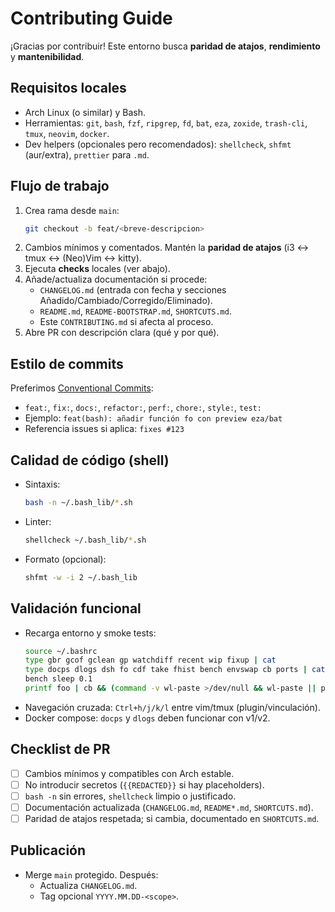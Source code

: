 # Contributing Guide

¡Gracias por contribuir! Este entorno busca **paridad de atajos**, **rendimiento** y **mantenibilidad**.

## Requisitos locales
- Arch Linux (o similar) y Bash.
- Herramientas: `git`, `bash`, `fzf`, `ripgrep`, `fd`, `bat`, `eza`, `zoxide`, `trash-cli`, `tmux`, `neovim`, `docker`.
- Dev helpers (opcionales pero recomendados): `shellcheck`, `shfmt` (aur/extra), `prettier` para `.md`.

## Flujo de trabajo
1. Crea rama desde `main`:
   ```bash
   git checkout -b feat/<breve-descripcion>
   ```
2. Cambios mínimos y comentados. Mantén la **paridad de atajos** (i3 ↔ tmux ↔ (Neo)Vim ↔ kitty).
3. Ejecuta **checks** locales (ver abajo).
4. Añade/actualiza documentación si procede:
   - `CHANGELOG.md` (entrada con fecha y secciones Añadido/Cambiado/Corregido/Eliminado).
   - `README.md`, `README-BOOTSTRAP.md`, `SHORTCUTS.md`.
   - Este `CONTRIBUTING.md` si afecta al proceso.
5. Abre PR con descripción clara (qué y por qué).

## Estilo de commits
Preferimos [Conventional Commits](https://www.conventionalcommits.org/es/v1.0.0/):
- `feat:`, `fix:`, `docs:`, `refactor:`, `perf:`, `chore:`, `style:`, `test:`
- Ejemplo: `feat(bash): añadir función fo con preview eza/bat`
- Referencia issues si aplica: `fixes #123`

## Calidad de código (shell)
- Sintaxis:
  ```bash
  bash -n ~/.bash_lib/*.sh
  ```
- Linter:
  ```bash
  shellcheck ~/.bash_lib/*.sh
  ```
- Formato (opcional):
  ```bash
  shfmt -w -i 2 ~/.bash_lib
  ```

## Validación funcional
- Recarga entorno y smoke tests:
  ```bash
  source ~/.bashrc
  type gbr gcof gclean gp watchdiff recent wip fixup | cat
  type docps dlogs dsh fo cdf take fhist bench envswap cb ports | cat
  bench sleep 0.1
  printf foo | cb && (command -v wl-paste >/dev/null && wl-paste || pbpaste)
  ```
- Navegación cruzada: `Ctrl+h/j/k/l` entre vim/tmux (plugin/vinculación).
- Docker compose: `docps` y `dlogs` deben funcionar con v1/v2.

## Checklist de PR
- [ ] Cambios mínimos y compatibles con Arch estable.
- [ ] No introducir secretos (`{{REDACTED}}` si hay placeholders).
- [ ] `bash -n` sin errores, `shellcheck` limpio o justificado.
- [ ] Documentación actualizada (`CHANGELOG.md`, `README*.md`, `SHORTCUTS.md`).
- [ ] Paridad de atajos respetada; si cambia, documentado en `SHORTCUTS.md`.

## Publicación
- Merge `main` protegido. Después:
  - Actualiza `CHANGELOG.md`.
  - Tag opcional `YYYY.MM.DD-<scope>`.
